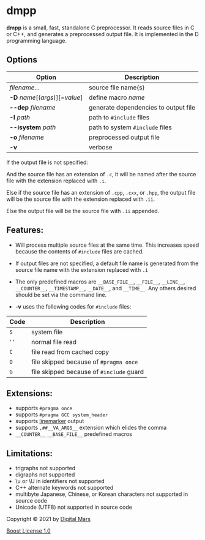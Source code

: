 # dmpp

**dmpp** is a small, fast, standalone C preprocessor. It reads source files in C or C++, and
generates a preprocessed output file. It is implemented in the D programming language.


## Options

Option                            | Description
------                            | -----------
*filename*...                     | source file name(s)
**-D** *name*[(*args*)][=*value*] | define macro *name*
**--dep** *filename*              | generate dependencies to output file
**-I** *path*                     | path to `#include` files
**--isystem** *path*              | path to system `#include` files
**-o** *filename*                 | preprocessed output file
**-v**                            | verbose

If the output file is not specified:

And the source file has an extension of `.c`, it will
be named after the source file with the extension replaced with `.i`.

Else if the source file has an extension of `.cpp`, `.cxx`, or `.hpp`,
the output file will be the source file with the extension replaced with `.ii`.

Else the output file will be the source file with `.ii` appended.

## Features:

* Will process multiple source files at the same time. This increases speed
because the contents of `#include` files are cached.

* If output files are not specified, a default file name is generated
from the source file name with the extension replaced with `.i`

* The only predefined macros are `__BASE_FILE__`, `__FILE__`, `__LINE__`, `__COUNTER__`,
`__TIMESTAMP__`, `__DATE__`, and `__TIME__`. Any others desired should be
set via the command line.

* **-v** uses the following codes for `#include` files:

Code | Description
---- | -----------
`S`  | system file
' '  | normal file read
`C`  | file read from cached copy
`O`  | file skipped because of `#pragma once`
`G`  | file skipped because of `#include` guard


## Extensions:

* supports `#pragma once`
* supports `#pragma GCC system_header`
* supports [linemarker](http://gcc.gnu.org/onlinedocs/cpp/Preprocessor-Output.html) output
* supports `,##__VA_ARGS__` extension which elides the comma
* `__COUNTER__` `__BASE_FILE__` predefined macros

## Limitations:

* trigraphs not supported
* digraphs not supported
* \u or \U in identifiers not supported
* C++ alternate keywords not supported
* multibyte Japanese, Chinese, or Korean characters not supported in source code
* Unicode (UTF8) not supported in source code

Copyright © 2021 by [Digital Mars](http://www.digitalmars.com)

[Boost License 1.0](http://boost.org/LICENSE_1_0.txt)

